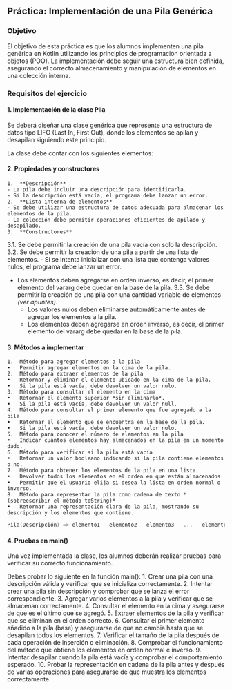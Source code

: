 ## Práctica: Implementación de una Pila Genérica

### Objetivo

El objetivo de esta práctica es que los alumnos implementen una pila genérica en Kotlin utilizando los principios de programación orientada a objetos (POO). La implementación debe seguir una estructura bien definida, asegurando el correcto almacenamiento y manipulación de elementos en una colección interna.

### Requisitos del ejercicio

#### 1. Implementación de la clase Pila

Se deberá diseñar una clase genérica que represente una estructura de datos tipo LIFO (Last In, First Out), donde los elementos se apilan y desapilan siguiendo este principio.

La clase debe contar con los siguientes elementos:

#### 2. Propiedades y constructores
	1.	**Descripción**
	- La pila debe incluir una descripción para identificarla.
	- Si la descripción está vacía, el programa debe lanzar un error.
	2.	**Lista interna de elementos**
	- Se debe utilizar una estructura de datos adecuada para almacenar los elementos de la pila.
	- La colección debe permitir operaciones eficientes de apilado y desapilado.
	3.	**Constructores**
  3.1. Se debe permitir la creación de una pila vacía con solo la descripción.
	3.2. Se debe permitir la creación de una pila a partir de una lista de elementos.
	- Si se intenta inicializar con una lista que contenga valores nulos, el programa debe lanzar un error.
  - Los elementos deben agregarse en orden inverso, es decir, el primer elemento del vararg debe quedar en la base de la pila.
  3.3. Se debe permitir la creación de una pila con una cantidad variable de elementos *(ver apuntes)*.
	- Los valores nulos deben eliminarse automáticamente antes de agregar los elementos a la pila.
	- Los elementos deben agregarse en orden inverso, es decir, el primer elemento del vararg debe quedar en la base de la pila.

#### 3. Métodos a implementar
	1.	Método para agregar elementos a la pila
	•	Permitir agregar elementos en la cima de la pila.
	2.	Método para extraer elementos de la pila
	•	Retornar y eliminar el elemento ubicado en la cima de la pila.
	•	Si la pila está vacía, debe devolver un valor nulo.
	3.	Método para consultar el elemento en la cima
	•	Retornar el elemento superior *sin eliminarlo*.
	•	Si la pila está vacía, debe devolver un valor null.
	4.	Método para consultar el primer elemento que fue agregado a la pila
	•	Retornar el elemento que se encuentra en la base de la pila.
	•	Si la pila está vacía, debe devolver un valor nulo.
	5.	Método para conocer el número de elementos en la pila
	•	Indicar cuántos elementos hay almacenados en la pila en un momento dado.
	6.	Método para verificar si la pila está vacía
	•	Retornar un valor booleano indicando si la pila contiene elementos o no.
	7.	Método para obtener los elementos de la pila en una lista
	•	Devolver todos los elementos en el orden en que están almacenados.
	•	Permitir que el usuario elija si desea la lista en orden normal o inverso.
	8.	Método para representar la pila como cadena de texto *(sobreescribir el método toString)*
	•	Retornar una representación clara de la pila, mostrando su descripción y los elementos que contiene.

  ```kotlin
  Pila(Descripción) => elemento1 - elemento2 - elemento3 - ... - elementoN
  ```

#### 4. Pruebas en main()

Una vez implementada la clase, los alumnos deberán realizar pruebas para verificar su correcto funcionamiento.

Debes probar lo siguiente en la función main():
	1.	Crear una pila con una descripción válida y verificar que se inicializa correctamente.
	2.	Intentar crear una pila sin descripción y comprobar que se lanza el error correspondiente.
	3.	Agregar varios elementos a la pila y verificar que se almacenan correctamente.
	4.	Consultar el elemento en la cima y asegurarse de que es el último que se agregó.
	5.	Extraer elementos de la pila y verificar que se eliminan en el orden correcto.
	6.	Consultar el primer elemento añadido a la pila (base) y asegurarse de que no cambia hasta que se desapilan todos los elementos.
	7.	Verificar el tamaño de la pila después de cada operación de inserción o eliminación.
	8.	Comprobar el funcionamiento del método que obtiene los elementos en orden normal e inverso.
	9.	Intentar desapilar cuando la pila está vacía y comprobar el comportamiento esperado.
	10.	Probar la representación en cadena de la pila antes y después de varias operaciones para asegurarse de que muestra los elementos correctamente.
